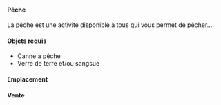 #### **Pêche**
La pêche est une activité disponible à tous qui vous permet de pêcher....
#### **Objets requis**
- Canne à pêche
- Verre de terre et/ou sangsue
#### **Emplacement**
#### **Vente**
